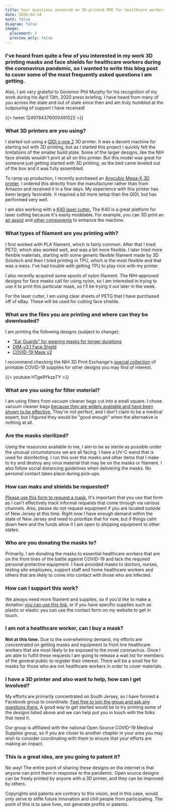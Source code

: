 ```yaml
---
title: Your questions answered on 3D-printed PPE for healthcare workers
date: 2020-04-14
math: false
diagram: false
image:
  placement: 3
  preview_only: false
---
```


### I've heard from quite a few of you interested in my work 3D printing masks and face shields for healthcare workers during the coronavirus pandemic, so I wanted to write this blog post to cover some of the most frequently asked questions I am getting.

Also, I am very grateful to Governor Phil Murphy for his recognition of my work during his April 13th, 2020 press briefing. I have heard from many of you across the state and out of state since then and am truly humbled at the outpouring of support I have received!


{{< tweet 1249784376000491522 >}}

### What 3D printers are you using?
I started out using a [QIDI x-one 2](https://amzn.to/2RDCIlg) 3D printer. It was a decent machine for starting out with 3D printing, but as I started this project I quickly felt the limitations of the smaller build plate. Some of the larger designs, like the NIH face shields wouldn't print at all on this printer. But this model was great for someone just getting started with 3D printing, as the bed came leveled out of the box and it was fully assembled.

To ramp up production, I recently purchased an [Anycubic Mega-X 3D printer](https://www.anycubic.com/products/mega-x). I ordered this directly from the manufacturer rather than from Amazon and received it in a few days. My experience with this printer has been largely favorable. It required a bit more setup than the QIDI, but has performed very well.

I am also working with a [K40 laser cutter.](https://www.ebay.com/i/123643427524?chn=ps&norover=1&mkevt=1&mkrid=711-117182-37290-0&mkcid=2&itemid=123643427524&targetid=888709244052&device=c&mktype=pla&googleloc=9003978&poi=&campaignid=9426322072&mkgroupid=92907997622&rlsatarget=pla-888709244052&abcId=1141016&merchantid=118852911&gclid=EAIaIQobChMI-9Sslafq6AIVEp-fCh30lQhtEAQYASABEgLTxfD_BwE) The K40 is a great platform for laser cutting because it's easily moddable. For example, you can 3D print an [air assist](https://www.thingiverse.com/thing:3186746) and [other components](https://www.thingiverse.com/thing:1275013) to enhance the machine.

### What types of filament are you printing with?
I first worked with PLA filament, which is fairly common. After that I tried PETG, which also worked well, and was a bit more flexible. I later tried more flexible materials, starting with some generic flexible filament made by 3D Solutech and then I tried printing in TPU, which is the most flexible and that was a mess. I've had trouble with getting TPU to play nice with my printer. 

I also recently acquired some spools of nylon filament. The NIH-approved designs for face masks call for using nylon, so I am interested in trying to use it to print this particular mask, so I'll be trying it out later in the week.

For the laser cutter, I am using clear sheets of PETG that I have purchased off of eBay. These will be used for cutting face shields.

### What are the files you are printing and where can they be downloaded?
I am printing the following designs (subject to change):

- ["Ear Guards" for wearing masks for longer durations](https://3dprint.nih.gov/discover/3dpx-013410)
- [DtM-v3.1 Face Shield](https://3dprint.nih.gov/discover/3dpx-013359)
- [COVID-19 Mask v2](https://www.thingiverse.com/thing:4225667)

I recommend checking the NIH 3D Print Exchange's [special collection](https://3dprint.nih.gov/collections/covid-19-response) of printable COVID-19 supplies for other designs you may find of interest.

{{< youtube HTge9YkzpTY >}}

### What are you using for filter material?
I am using filters from vacuum cleaner bags cut into a small square. I chose vacuum cleaner bags [because they are widely available and have been shown to be effective.](https://www.nytimes.com/article/coronavirus-homemade-mask-material-DIY-face-mask-ppe.html) They're not perfect, and I don't claim to be a medical expert, but I figured they would be "good enough" when the alternative is nothing at all.

### Are the masks sterilized?
Using the resources available to me, I aim to be as sterile as possible under the unusual circumstances we are all facing. I have a UV-C wand that is used for disinfecting. I run this over the masks and other items that I make to try and destroy any virus material that may be on the masks or filament. I also follow social distancing guidelines when delivering the masks. No personal contact takes place during pick-ups.

### How can maks and shields  be requested?
[Please use this form to request a mask.](https://docs.google.com/forms/d/e/1FAIpQLScH7MKM1nGlYAcnBevILOQtV1Rwsy1nxUK4wJurB9h-du8HfQ/viewform) It's important that you use that form as I can't effectively track informal requests that come through via various channels. Also, please do not request equipment if you are located outside of New Jersey at this time. Right now I have enough demand within the state of New Jersey and need to prioritize that for now, but if things calm down here and the funds allow it I am open to shipping equipment to other states.

### Who are you donating the masks to?
Primarily, I am donating the masks to essential healthcare workers that are on the front lines of the battle against COVID-19 and lack the required personal protective equipment. I have provided masks to doctors, nurses, testing site employees, support staff and home healthcare workers and others that are likely to come into contact with those who are infected.

### How can I support this work?
We always need more filament and supplies, so if you'd like to make a donation [you can use this link.](https://paypal.me/GavinRozzi) or if you have specific supplies such as plastic or elastic you can use the contact form on my website to get in touch.

### I am not a healthcare worker, can I buy a mask?
**Not at this time.** Due to the overwhelming demand, my efforts are concentrated on getting masks and equipment to front line healthcare workers that are most likely to be exposed to the novel coronavirus. Once I am able to fulfill these requests I am going to release a wait list for members of the general public to register their interest. There will be a small fee for masks for those who are not healthcare workers in order to cover materials.

### I have a 3D printer and also want to help, how can I get involved?
My efforts are primarily concentrated on South Jersey, so I have formed a Facebook group to coordinate. [Feel free to join the group and ask any questions there.](https://www.facebook.com/groups/2635447553249685/?ref=br_rs) A good way to get started would be to try printing some of the designs listed above and we can help put you in touch with the folks that need it.

Our group is affiliated with the national Open Source COVID-19 Medical Supplies group, so if you are closer to another chapter in your area you may wish to consider coordinating with them to ensure that your efforts are making an impact.

### This is a great idea, are you going to patent it?
No way! The entire point of sharing these designs on the internet is that anyone can print them in response to the pandemic. Open source designs can be freely printed by anyone with a 3D printer, and they can be improved by others. 

Copyrights and patents are contrary to this vision, and in this case, would only serve to stifle future innovation and chill people from participating. The point of this is to save lives, not generate profits or patents.